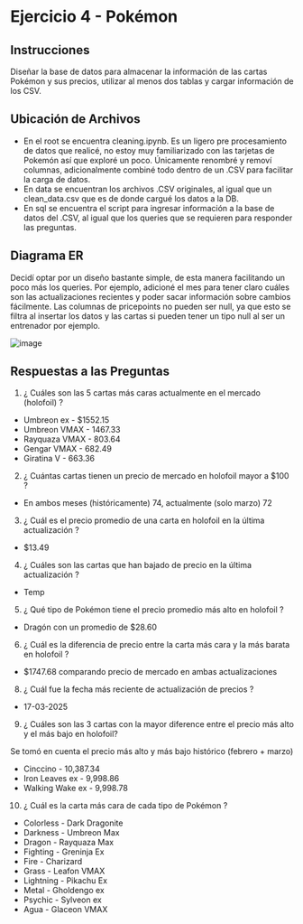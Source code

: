 # Ejercicio 4 - Pokémon
## Instrucciones
Diseñar la base de datos para almacenar la  información de las cartas Pokémon y sus precios, utilizar al menos dos tablas y cargar información de los CSV.
## Ubicación de Archivos
- En el root se encuentra cleaning.ipynb. Es un ligero pre procesamiento de datos que realicé, no estoy muy familiarizado con las tarjetas de Pokemón así que exploré un poco. Únicamente renombré y removí columnas, adicionalmente combiné todo dentro de un .CSV para facilitar la carga de datos.
- En data se encuentran los archivos .CSV originales, al igual que un clean_data.csv que es de donde cargué los datos a la DB.
- En sql se encuentra el script para ingresar información a la base de datos del .CSV, al igual que los queries que se requieren para responder las preguntas.

## Diagrama ER
Decidí optar por un diseño bastante simple, de esta manera facilitando un poco más los queries. Por ejemplo, adicioné el mes para tener claro cuáles son las actualizaciones recientes y poder sacar información sobre cambios fácilmente. Las columnas de pricepoints no pueden ser null, ya que esto se filtra al insertar los datos y las cartas si pueden tener un tipo null al ser un entrenador por ejemplo.

![image](https://github.com/user-attachments/assets/61468c4e-2f96-4617-b94f-54430c1913c9)

## Respuestas a las Preguntas

1. ¿ Cuáles son las 5 cartas más caras actualmente en el mercado (holofoil) ?

  - Umbreon ex - $1552.15
  - Umbreon VMAX - 1467.33
  - Rayquaza VMAX - 803.64
  - Gengar VMAX - 682.49
  - Giratina V - 663.36

2. ¿ Cuántas cartas tienen un precio de mercado en holofoil mayor a $100 ?

  - En ambos meses (históricamente) 74, actualmente (solo marzo) 72

3. ¿ Cuál es el precio promedio de una carta en holofoil en la última actualización ?

  - $13.49

4. ¿ Cuáles son las cartas que han bajado de precio en la última actualización ?

  - Temp

5. ¿ Qué tipo de Pokémon tiene el precio promedio más alto en holofoil ?

  - Dragón con un promedio de $28.60

6. ¿ Cuál es la diferencia de precio entre la carta más cara y la más barata en holofoil ?

  - $1747.68 comparando precio de mercado en ambas actualizaciones

8. ¿ Cuál fue la fecha más reciente de actualización de precios ?

  - 17-03-2025

9. ¿ Cuáles son las 3 cartas con la  mayor diference entre el precio más alto y el más bajo en holofoil?

  Se tomó en cuenta el precio más alto y más bajo histórico (febrero + marzo)

  - Cinccino - 10,387.34
  - Iron Leaves ex - 9,998.86
  - Walking Wake ex - 9,998.78

10. ¿ Cuál es la carta más cara de cada tipo de Pokémon ?

  - Colorless - Dark Dragonite
  - Darkness - Umbreon Max
  - Dragon - Rayquaza Max
  - Fighting - Greninja Ex
  - Fire - Charizard
  - Grass - Leafon VMAX
  - Lightning - Pikachu Ex
  - Metal - Gholdengo ex
  - Psychic - Sylveon ex
  - Agua - Glaceon VMAX

